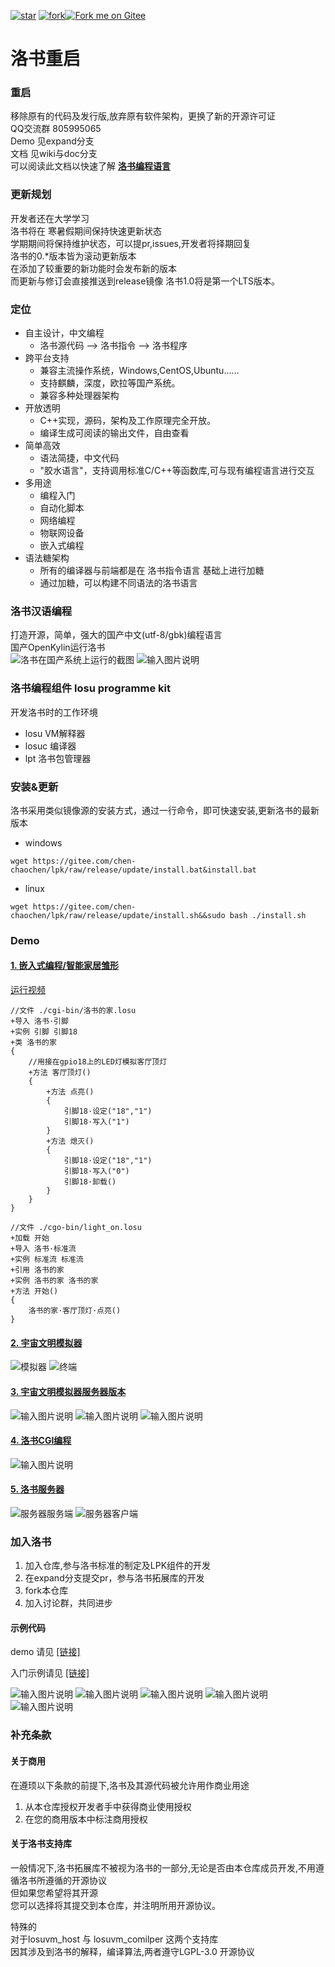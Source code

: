 <a href='https://gitee.com/chen-chaochen/lpk/stargazers'><img src='https://gitee.com/chen-chaochen/lpk/badge/star.svg?theme=dark' alt='star'></img></a>
<a href='https://gitee.com/chen-chaochen/lpk/members'><img src='https://gitee.com/chen-chaochen/lpk/badge/fork.svg?theme=dark' alt='fork'></img></a><a href='https://gitee.com/chen-chaochen/lpk'><img src='https://gitee.com/chen-chaochen/lpk/widgets/widget_1.svg' alt='Fork me on Gitee'></img></a>
# 洛书重启
### 重启
移除原有的代码及发行版,放弃原有软件架构，更换了新的开源许可证<br>
QQ交流群 805995065<br>
Demo 见expand分支<br>
文档 见wiki与doc分支<br>
可以阅读此文档以快速了解 [   **洛书编程语言**   ](https://gitee.com/chen-chaochen/lpk/blob/doc/%E6%B4%9B%E4%B9%A6%201.0%20LTS%20%E6%8A%80%E6%9C%AF%E6%96%87%E6%A1%A3/%E7%AE%80%E4%BB%8B%E6%96%87%E6%A1%A3/%E6%B4%9B%E4%B9%A6%E7%9A%84%E8%AE%BE%E8%AE%A1%E6%83%B3%E6%B3%95.md)

### 更新规划
开发者还在大学学习<br>
洛书将在 寒暑假期间保持快速更新状态<br> 
学期期间将保持维护状态，可以提pr,issues,开发者将择期回复<br>
洛书的0.*版本皆为滚动更新版本<br>
在添加了较重要的新功能时会发布新的版本<br>
而更新与修订会直接推送到release镜像
洛书1.0将是第一个LTS版本。

### 定位
+ 自主设计，中文编程
    + 洛书源代码 ——> 洛书指令 ——> 洛书程序
+ 跨平台支持    
    + 兼容主流操作系统，Windows,CentOS,Ubuntu……
    + 支持麒麟，深度，欧拉等国产系统。
    + 兼容多种处理器架构
+ 开放透明    
    + C++实现，源码，架构及工作原理完全开放。
    + 编译生成可阅读的输出文件，自由查看
+ 简单高效    
    + 语法简捷，中文代码
    + "胶水语言"，支持调用标准C/C++等函数库,可与现有编程语言进行交互
+ 多用途      
    + 编程入门
    + 自动化脚本
    + 网络编程
    + 物联网设备
    + 嵌入式编程
+ 语法糖架构    
    + 所有的编译器与前端都是在 洛书指令语言 基础上进行加糖
    + 通过加糖，可以构建不同语法的洛书语言

### 洛书汉语编程
打造开源，简单，强大的国产中文(utf-8/gbk)编程语言<br>
国产OpenKylin运行洛书<br>
![洛书在国产系统上运行的截图](%E6%B4%9B%E4%B9%A6%E7%A4%BA%E4%BE%8B%E4%BB%A3%E7%A0%81/%E6%B4%9B%E4%B9%A6%E7%A8%8B%E5%BA%8F/%E5%BC%80%E6%94%BE%E9%BA%92%E9%BA%9F.jpg)
![输入图片说明](%E6%B4%9B%E4%B9%A6%E7%A4%BA%E4%BE%8B%E4%BB%A3%E7%A0%81/%E6%B4%9B%E4%B9%A6%E7%A8%8B%E5%BA%8F/%E9%BA%92%E9%BA%9F.jpg)

### 洛书编程组件 losu programme kit
开发洛书时的工作环境
+ losu   VM解释器
+ losuc 编译器
+ lpt 洛书包管理器
### 安装&更新
洛书采用类似镜像源的安装方式，通过一行命令，即可快速安装,更新洛书的最新版本
+ windows

```
wget https://gitee.com/chen-chaochen/lpk/raw/release/update/install.bat&install.bat
```

+ linux

```
wget https://gitee.com/chen-chaochen/lpk/raw/release/update/install.sh&&sudo bash ./install.sh
```


### Demo
#### [1. 嵌入式编程/智能家居雏形](https://gitee.com/chen-chaochen/lpk/tree/expand/Demo/%E7%89%A9%E8%81%94%E7%BD%91-%E6%99%BA%E8%83%BD%E5%AE%B6%E5%B1%85%E9%9B%8F%E5%BD%A2)

[运行视频](https://v.douyin.com/jNdYkcY)

```
//文件 ./cgi-bin/洛书的家.losu
+导入 洛书·引脚
+实例 引脚 引脚18
+类 洛书的家
{
    //用接在gpio18上的LED灯模拟客厅顶灯
    +方法 客厅顶灯()
    {
        +方法 点亮()
        {
            引脚18·设定("18","1")
            引脚18·写入("1")
        }
        +方法 熄灭()
        {
            引脚18·设定("18","1")
            引脚18·写入("0")
            引脚18·卸载()
        }
    }
}
```

```
//文件 ./cgo-bin/light_on.losu
+加载 开始
+导入 洛书·标准流
+实例 标准流 标准流
+引用 洛书的家
+实例 洛书的家 洛书的家
+方法 开始()
{
    洛书的家·客厅顶灯·点亮()
}
```

#### [2. 宇宙文明模拟器](https://gitee.com/chen-chaochen/lpk/tree/expand/Demo/%E5%AE%87%E5%AE%99%E6%96%87%E6%98%8E%E6%A8%A1%E6%8B%9F%E5%99%A8)
![模拟器](https://gitee.com/chen-chaochen/lpk/raw/expand/Demo/%E5%AE%87%E5%AE%99%E6%96%87%E6%98%8E%E6%A8%A1%E6%8B%9F%E5%99%A8/运行截图.png)
![终端](https://gitee.com/chen-chaochen/lpk/raw/expand/Demo/%E5%AE%87%E5%AE%99%E6%96%87%E6%98%8E%E6%A8%A1%E6%8B%9F%E5%99%A8/运行截图2.png)

#### [3. 宇宙文明模拟器服务器版本](https://gitee.com/chen-chaochen/lpk/tree/expand/Demo/宇宙文明模拟器服务器版)
![输入图片说明](Demo/%E9%BB%91%E6%9A%97%E6%A3%AE%E6%9E%97%E6%88%AA%E5%9B%BE.png)
![输入图片说明](%E9%BB%91%E6%9A%97%E6%A3%AE%E6%9E%97%E6%88%AA%E5%9B%BE2.png)
![输入图片说明](Demo/%E9%BB%91%E6%9A%97%E6%A3%AE%E6%9E%97%E6%9C%8D%E5%8A%A1%E5%99%A8.png)

#### [4. 洛书CGI编程](https://gitee.com/chen-chaochen/lpk/blob/master/%E6%B4%9B%E4%B9%A6CGI%E7%BC%96%E7%A8%8B.md)
![输入图片说明](Demo/CGI.png)

#### [5. 洛书服务器](https://gitee.com/chen-chaochen/lpk/tree/expand/%E6%B4%9B%E4%B9%A6%E6%9C%8D%E5%8A%A1%E5%99%A8)
![服务器服务端](Demo/%E6%9C%8D%E5%8A%A1%E5%99%A8.png)
![服务器客户端](Demo/%E6%9C%8D%E5%8A%A1%E5%99%A82.png)

### 加入洛书
1. 加入仓库,参与洛书标准的制定及LPK组件的开发
2. 在expand分支提交pr，参与洛书拓展库的开发
3. fork本仓库
4. 加入讨论群，共同进步
#### 示例代码
demo 请见 [[链接]](https://gitee.com/chen-chaochen/lpk/tree/expand/Demo)

入门示例请见 [[链接]](https://gitee.com/chen-chaochen/lpk/tree/master/%E6%B4%9B%E4%B9%A6%E7%A4%BA%E4%BE%8B%E4%BB%A3%E7%A0%81)

![输入图片说明](%E6%B4%9B%E4%B9%A6%E7%A4%BA%E4%BE%8B%E4%BB%A3%E7%A0%81/%E6%B4%9B%E4%B9%A6%E7%A8%8B%E5%BA%8F/3.png)
![输入图片说明](%E6%B4%9B%E4%B9%A6%E7%A4%BA%E4%BE%8B%E4%BB%A3%E7%A0%81/%E6%B4%9B%E4%B9%A6%E7%A8%8B%E5%BA%8F/%E5%B1%8F%E5%B9%95%E6%88%AA%E5%9B%BE%202022-07-25%20102106.png)
![输入图片说明](%E6%B4%9B%E4%B9%A6%E7%A4%BA%E4%BE%8B%E4%BB%A3%E7%A0%81/%E6%B4%9B%E4%B9%A6%E7%A8%8B%E5%BA%8F/2.png)
![输入图片说明](%E6%B4%9B%E4%B9%A6%E7%A4%BA%E4%BE%8B%E4%BB%A3%E7%A0%81/%E6%B4%9B%E4%B9%A6%E7%A8%8B%E5%BA%8F/%E5%A4%9A%E7%BA%BF%E7%A8%8B.png)
![输入图片说明](%E6%B4%9B%E4%B9%A6%E7%A4%BA%E4%BE%8B%E4%BB%A3%E7%A0%81/%E6%B4%9B%E4%B9%A6%E7%A8%8B%E5%BA%8F/%E6%A0%91%E8%8E%93%E6%B4%BE.png)
### 补充条款
#### 关于商用
在遵顼以下条款的前提下,洛书及其源代码被允许用作商业用途
1. 从本仓库授权开发者手中获得商业使用授权
2. 在您的商用版本中标注商用授权

#### 关于洛书支持库
一般情况下,洛书拓展库不被视为洛书的一部分,无论是否由本仓库成员开发,不用遵循洛书所遵循的开源协议<br>
但如果您希望将其开源<br>
您可以选择将其提交到本仓库，并注明所用开源协议。

特殊的<br>
对于losuvm_host 与 losuvm_comilper 这两个支持库<br>
因其涉及到洛书的解释，编译算法,两者遵守LGPL-3.0 开源协议